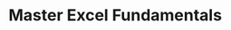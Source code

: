 # Master Excel Fundamentals

<div class="meta_for_parser tablespecs" style="visibility:hidden">

Openclassroom

Level 1 https://openclassrooms.com/fr/courses/7168336-maitrisez-les-fondamentaux-dexcel

Level 2 https://openclassrooms.com/fr/courses/7139456-perfectionnez-vous-sur-excel

Level 3 https://openclassrooms.com/fr/courses/8007131-planifiez-votre-distribution-avec-excel


Coursera

Spécialisation Compétences Excel pour les entreprises
https://www.coursera.org/specializations/excel

Level 1 Les Essentiels : Compétences Excel pour l’Entreprise

Level 2 Excel Skills for Business : Intermédiaire I

Level 3 Excel Skills for Business : Intermédiaire II

Level 4 Excel Skills for Business : Avancé

COURS 



certification TOSA Excel niveau basique.
</div>